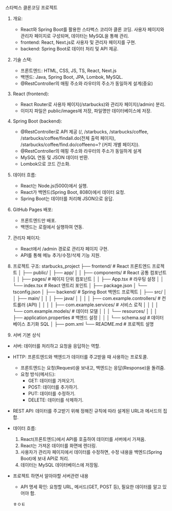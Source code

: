 스타벅스 클론코딩 프로젝트

1. 개요:
   - React와 Spring Boot를 활용한 스타벅스 코리아 클론 코딩. 사용자 페이지와 관리자 페이지로 구성되며, 데이터는 MySQL을 통해 관리.
   - frontend: React, Next.js로 사용자 및 관리자 페이지를 구현.
   - backend: Spring Boot로 데이터 처리 및 API 제공.

3. 기술 스택:
   - 프론트엔드: HTML, CSS, JS, TS, React, Next.js
   - 백엔드: Java, Spring Boot, JPA, Lombok, MySQL.
   - @RestController의 매핑 주소와 라우터의 주소가 동일하게 설계(중요)

4. React (frontend):
   - React Router로 사용자 페이지(/starbucks)와 관리자 페이지(/admin) 분리.
   - 이미지 파일은 public/images에 저장, 파일명만 데이터베이스에 저장.

5. Spring Boot (backend):
   - @RestController로 API 제공 (/, /starbucks, /starbucks/coffee, /starbucks/coffee/findall.do(전체 출력 페이지), /starbucks/coffee/find.do/coffeeno=? (커피 개별 페이지)).
   - @RestController의 매핑 주소와 라우터의 주소가 동일하게 설계
   - MySQL 연동 및 JSON 데이터 반환.
   - Lombok으로 코드 간소화.

6. 데이터 흐름:
   - React는 Node.js(5000)에서 실행.
   - React가 백엔드(Spring Boot, 8080)에서 데이터 요청.
   - Spring Boot는 데이터를 처리해 JSON으로 응답.

7. GitHub Pages 배포:
   - 프론트엔드만 배포.
   - 백엔드는 로컬에서 실행하여 연동.

8. 관리자 페이지:
   - React에서 /admin 경로로 관리자 페이지 구현.
   - API를 통해 메뉴 추가/수정/삭제 기능 지원.

9. 프로젝트 구조:
   starbucks_project
├── frontend/                # React 프론트엔드 프로젝트
│   ├── public/
│   ├── app/
│   │   ├── components/      # React 공통 컴포넌트
│   │   ├── pages/           # 페이지 단위 컴포넌트
│   │   ├── App.tsx          # 라우팅 설정
│   │   └── index.tsx        # React 엔트리 포인트
│   ├── package.json
│   └── tsconfig.json
│
├── backend/                 # Spring Boot 백엔드 프로젝트
│   ├── src/
│   │   ├── main/
│   │   │   ├── java/
│   │   │   │   ├── com.example.controllers/ # 컨트롤러 (API)
│   │   │   │   ├── com.example.services/    # 서비스 로직
│   │   │   │   └── com.example.models/      # 데이터 모델
│   │   │   └── resources/
│   │   │       ├── application.properties   # 백엔드 설정
│   │   │       └── schema.sql               # 데이터베이스 초기화 SQL
│   ├── pom.xml
└── README.md                 # 프로젝트 설명

10. 서버 기본 상식
- 서버: 데이터를 처리하고 요청을 응답하는 역할.
- HTTP: 프론트엔드와 백엔드가 데이터를 주고받을 때 사용하는 프로토콜.
  - 프론트엔드는 요청(Request)을 보내고, 백엔드는 응답(Response)을 돌려줌.
  - 요청 방식(메서드):
    - GET: 데이터를 가져오기.
    - POST: 데이터를 추가하기.
    - PUT: 데이터를 수정하기.
    - DELETE: 데이터를 삭제하기.
- REST API: 데이터를 주고받기 위해 정해진 규칙에 따라 설계된 URL과 메서드의 집합.
- 데이터 흐름:
    1) React(프론트엔드)에서 API를 호출하여 데이터를 서버에서 가져옴.
    2) React는 가져온 데이터를 화면에 렌더링.
    3) 사용자가 관리자 페이지에서 데이터를 수정하면, 수정 내용을 백엔드(Spring Boot)에 보내 API로 처리.
    4) 데이터는 MySQL 데이터베이스에 저장됨.
 - 프로젝트 하면서 알아야할 서버관련 내용
   - API 명세 확인: 요청할 URL, 메서드(GET, POST 등), 필요한 데이터를 알고 있어야 함.  

   ㅎㅇㅌ
